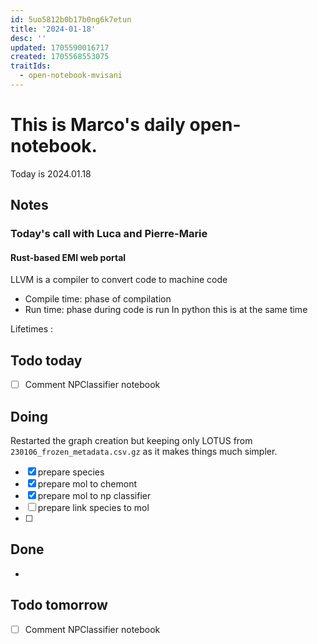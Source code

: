 ```yaml
---
id: 5uo5812b0b17b0ng6k7etun
title: '2024-01-18'
desc: ''
updated: 1705590016717
created: 1705568553075
traitIds:
  - open-notebook-mvisani
---
```

# This is Marco's daily open-notebook.

Today is 2024.01.18


## Notes
### Today's call with Luca and Pierre-Marie
#### Rust-based EMI web portal
LLVM is a compiler to convert code to machine code
- Compile time: phase of compilation
- Run time: phase during code is run
In python this is at the same time 

Lifetimes : 

## Todo today
- [ ] Comment NPClassifier notebook 

## Doing
Restarted the graph creation but keeping only LOTUS from `230106_frozen_metadata.csv.gz` as it makes things much simpler. 
- [x] prepare species
- [x] prepare mol to chemont
- [x] prepare mol to np classifier
- [ ] prepare link species to mol
- [ ] 


## Done
* 


## Todo tomorrow
- [ ] Comment NPClassifier notebook 